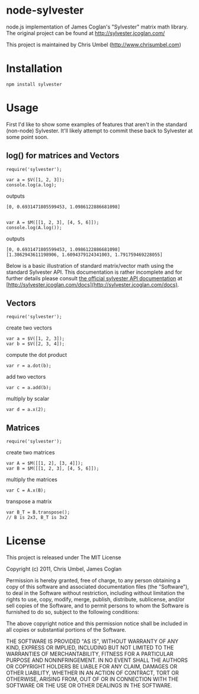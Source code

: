 
node-sylvester
==============

node.js implementation of James Coglan's "Sylvester" matrix math library.
The original project can be found at http://sylvester.jcoglan.com/

This project is maintained by Chris Umbel (http://www.chrisumbel.com)

Installation
============

    npm install sylvester

Usage
=====

First I'd like to show some examples of features that aren't in the standard (non-node) Sylvester. It'll likely attempt to commit these back to Sylvester at some point soon.

log() for matrices and Vectors
------------------------------
    require('sylvester');

    var a = $V([1, 2, 3]);
    console.log(a.log);

outputs

    [0, 0.6931471805599453, 1.0986122886681098]


    var A = $M([[1, 2, 3], [4, 5, 6]]);
    console.log(A.log());

outputs

    [0, 0.6931471805599453, 1.0986122886681098]
    [1.3862943611198906, 1.6094379124341003, 1.791759469228055]

Below is a basic illustration of standard matrix/vector math using the standard
Sylvester API. This documentation is rather incomplete and for further details please consult [the official sylvester API documentation](http://sylvester.jcoglan.com/docs) at [http://sylvester.jcoglan.com/docs](http://sylvester.jcoglan.com/docs).

Vectors
-------
    require('sylvester');

create two vectors

    var a = $V([1, 2, 3]);
    var b = $V([2, 3, 4]);

compute the dot product

    var r = a.dot(b);

add two vectors

    var c = a.add(b);

multiply by scalar

    var d = a.x(2);

Matrices
--------
    require('sylvester');

create two matrices

    var A = $M([[1, 2], [3, 4]]);
    var B = $M([[1, 2, 3], [4, 5, 6]]);

multiply the matrices

    var C = A.x(B);

transpose a matrix

    var B_T = B.transpose();
    // B is 2x3, B_T is 3x2

License
=======

This project is released under The MIT License

Copyright (c) 2011, Chris Umbel, James Coglan

Permission is hereby granted, free of charge, to any person obtaining a copy
of this software and associated documentation files (the "Software"), to deal
in the Software without restriction, including without limitation the rights
to use, copy, modify, merge, publish, distribute, sublicense, and/or sell
copies of the Software, and to permit persons to whom the Software is
furnished to do so, subject to the following conditions:

The above copyright notice and this permission notice shall be included in
all copies or substantial portions of the Software.

THE SOFTWARE IS PROVIDED "AS IS", WITHOUT WARRANTY OF ANY KIND, EXPRESS OR
IMPLIED, INCLUDING BUT NOT LIMITED TO THE WARRANTIES OF MERCHANTABILITY,
FITNESS FOR A PARTICULAR PURPOSE AND NONINFRINGEMENT. IN NO EVENT SHALL THE
AUTHORS OR COPYRIGHT HOLDERS BE LIABLE FOR ANY CLAIM, DAMAGES OR OTHER
LIABILITY, WHETHER IN AN ACTION OF CONTRACT, TORT OR OTHERWISE, ARISING FROM,
OUT OF OR IN CONNECTION WITH THE SOFTWARE OR THE USE OR OTHER DEALINGS IN
THE SOFTWARE.
